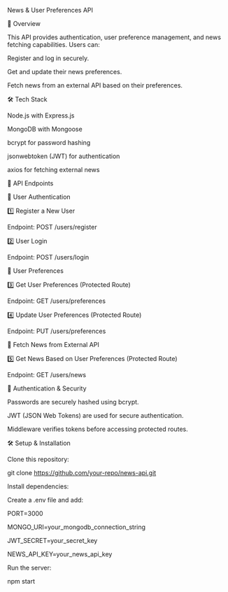 News & User Preferences API

📌 Overview

This API provides authentication, user preference management, and news fetching capabilities. Users can:

Register and log in securely.

Get and update their news preferences.

Fetch news from an external API based on their preferences.

🛠️ Tech Stack

Node.js with Express.js

MongoDB with Mongoose

bcrypt for password hashing

jsonwebtoken (JWT) for authentication

axios for fetching external news

🚀 API Endpoints

🔹 User Authentication

1️⃣ Register a New User

Endpoint: POST /users/register

2️⃣ User Login

Endpoint: POST /users/login

🔹 User Preferences

3️⃣ Get User Preferences (Protected Route)

Endpoint: GET /users/preferences

4️⃣ Update User Preferences (Protected Route)

Endpoint: PUT /users/preferences

🔹 Fetch News from External API

5️⃣ Get News Based on User Preferences (Protected Route)

Endpoint: GET /users/news


🔑 Authentication & Security

Passwords are securely hashed using bcrypt.

JWT (JSON Web Tokens) are used for secure authentication.

Middleware verifies tokens before accessing protected routes.

🛠️ Setup & Installation

Clone this repository:

git clone https://github.com/your-repo/news-api.git

Install dependencies:

Create a .env file and add:

PORT=3000

MONGO_URI=your_mongodb_connection_string

JWT_SECRET=your_secret_key

NEWS_API_KEY=your_news_api_key

Run the server:

npm start

